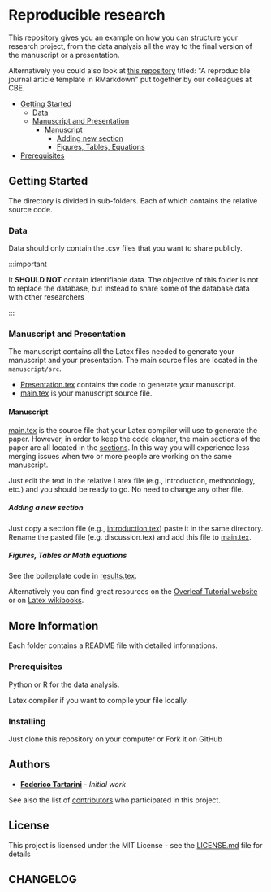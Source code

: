 # Reproducible research

This repository gives you an example on how you can structure your research project, from the data analysis all the way to the final version of the manuscript or a presentation.

Alternatively you could also look at [this repository](https://github.com/CenterForTheBuiltEnvironment/rmd-example) titled: "A reproducible journal article template in RMarkdown" put together by our colleagues at CBE.

-   [Getting Started](#getting-started)
    -   [Data](#data)
    -   [Manuscript and Presentation](#manuscript-and-presentation)
        - [Manuscript](#manuscript)
            - [Adding new section](#adding-a-new-section)
            - [Figures, Tables, Equations](#figures-tables-or-math-equations)
-   [Prerequisites](#prerequisites)

## Getting Started

The directory is divided in sub-folders. Each of which contains the relative source code.

### Data

Data should only contain the .csv files that you want to share publicly. 

:::important

It **SHOULD NOT** contain identifiable data. The objective of this folder is not to replace the database, but instead to share some of the database data with other researchers

::: 

### Manuscript and Presentation

The manuscript contains all the Latex files needed to generate your manuscript and your presentation. The main source files are located in the `manuscript/src`.

* [Presentation.tex](https://github.com/FedericoTartarini/reproducible-research/blob/master/manuscript/src/presentation.tex) contains the code to generate your manuscript.
* [main.tex](https://github.com/FedericoTartarini/reproducible-research/blob/master/manuscript/src/main.tex) is your manuscript source file.

#### Manuscript 

[main.tex](https://github.com/FedericoTartarini/reproducible-research/blob/master/manuscript/src/main.tex) is the source file that your Latex compiler will use to generate the paper. However, in order to keep the code cleaner, the main sections of the paper are all located in the [sections](https://github.com/FedericoTartarini/reproducible-research/tree/master/manuscript/src/sections). In this way you will experience less merging issues when two or more people are working on the same manuscript.

Just edit the text in the relative Latex file (e.g., introduction, methodology, etc.) and you should be ready to go. No need to change any other file.

##### Adding a new section

Just copy a section file (e.g., [introduction.tex](https://github.com/FedericoTartarini/reproducible-research/blob/master/manuscript/src/sections/introduction.tex)) paste it in the same directory. Rename the pasted file (e.g. discussion.tex) and add this file to [main.tex](https://github.com/FedericoTartarini/reproducible-research/blob/master/manuscript/src/main.tex).

##### Figures, Tables or Math equations

See the boilerplate code in [results.tex](https://github.com/FedericoTartarini/reproducible-research/blob/master/manuscript/src/sections/results.tex).

Alternatively you can find great resources on the [Overleaf Tutorial website](https://www.overleaf.com/learn/latex/Tutorials) or on [Latex wikibooks](https://en.wikibooks.org/wiki/LaTeX).



## More Information

Each folder contains a README file with detailed informations.

### Prerequisites

Python or R for the data analysis.

Latex compiler if you want to compile your file locally.

### Installing

Just clone this repository on your computer or Fork it on GitHub

## Authors

* **[Federico Tartarini](https://github.com/FedericoTartarini)** - *Initial work*

See also the list of [contributors](https://github.com/FedericoTartarini/reproducible-research/contributors) who participated in this project.

## License

This project is licensed under the MIT License - see the [LICENSE.md](LICENSE.md) file for details

## CHANGELOG
